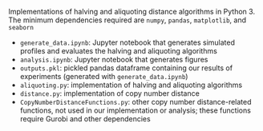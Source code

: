 Implementations of halving and aliquoting distance algorithms in Python 3. The minimum dependencies required are `numpy`, `pandas`, `matplotlib`, and `seaborn`

* `generate_data.ipynb`: Jupyter notebook that generates simulated profiles and evaluates the halving and aliquoting algorithms
* `analysis.ipynb`: Jupyter notebook that generates figures
* `outputs.pkl`: pickled pandas dataframe containing our results of experiments (generated with `generate_data.ipynb`)
* `aliquoting.py`: implementation of halving and aliquoting algorithms
* `distance.py`: implementation of copy number distance
* `CopyNumberDistanceFunctions.py`: other copy number distance-related functions, not used in our implementation or analysis; these functions require Gurobi and other dependencies
